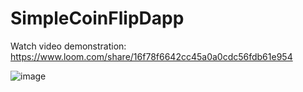 # SimpleCoinFlipDapp
Watch video demonstration:
https://www.loom.com/share/16f78f6642cc45a0a0cdc56fdb61e954



![image](https://user-images.githubusercontent.com/2999380/94387178-f8300a80-010e-11eb-9c48-0b1d62ac08e7.png)

